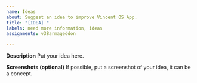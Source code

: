 ```yaml
---
name: Ideas
about: Suggest an idea to improve Vincent OS App.
title: "[IDEA] "
labels: need more information, ideas
assignments: v38armageddon

---
```


**Description**
Put your idea here.

**Screenshots (optional)**
If possible, put a screenshot of your idea, it can be a concept.